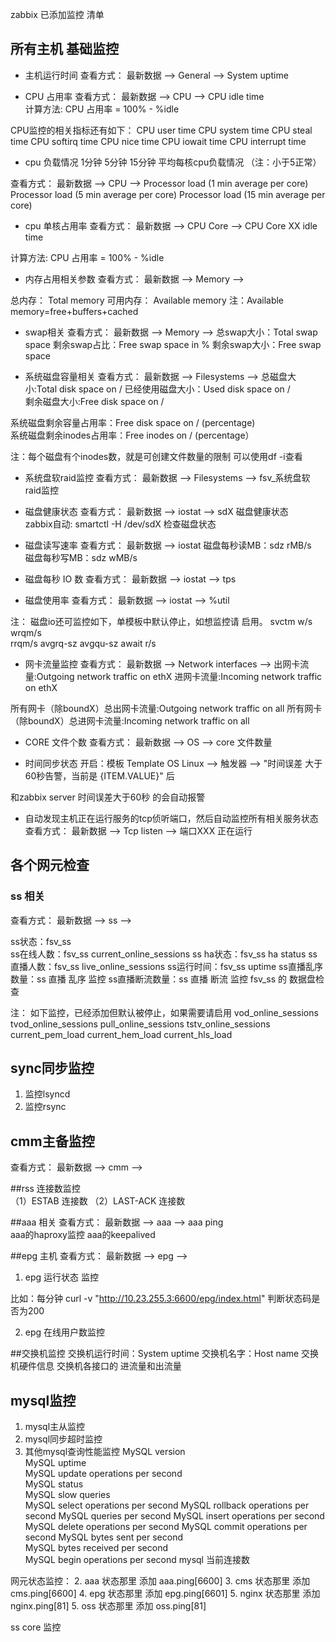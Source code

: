 zabbix 已添加监控  清单

## 所有主机 基础监控

+ 主机运行时间 
查看方式：  最新数据 -->  General --> System uptime

+ CPU 占用率
查看方式：  最新数据 -->  CPU --> CPU idle time	
计算方法:
CPU 占用率 = 100% - %idle 

CPU监控的相关指标还有如下：
CPU user time
CPU system time
CPU steal time
CPU softirq time
CPU nice time
CPU iowait time
CPU interrupt time

+ cpu 负载情况
1分钟 5分钟 15分钟 平均每核cpu负载情况 （注：小于5正常）
	
查看方式： 最新数据 -->  CPU -->
Processor load (1 min average per core)
Processor load (5 min average per core)
Processor load (15 min average per core)	

+ cpu 单核占用率
查看方式： 最新数据 -->  CPU Core --> CPU Core XX idle time

计算方法:
CPU 占用率 = 100% - %idle 

+ 内存占用相关参数
查看方式： 最新数据 -->  Memory --> 

总内存： Total memory
可用内存： Available memory
注：Available memory=free+buffers+cached

+ swap相关
查看方式： 最新数据 -->  Memory --> 
总swap大小：Total swap space
剩余swap占比：Free swap space in %
剩余swap大小：Free swap space

+ 系统磁盘容量相关
查看方式： 最新数据 -->  Filesystems --> 
总磁盘大小:Total disk space on /	
已经使用磁盘大小：Used disk space on /	
剩余磁盘大小:Free disk space on /

系统磁盘剩余容量占用率：Free disk space on / (percentage)	
系统磁盘剩余inodes占用率：Free inodes on / (percentage）

注：每个磁盘有个inodes数，就是可创建文件数量的限制
可以使用df -i查看

+ 系统盘软raid监控
查看方式： 最新数据 -->  Filesystems --> fsv_系统盘软raid监控	

+ 磁盘健康状态
查看方式： 最新数据 -->  iostat --> sdX 磁盘健康状态		
zabbix自动: smartctl -H /dev/sdX 检查磁盘状态

+ 磁盘读写速率
查看方式： 最新数据  -->  iostat
磁盘每秒读MB：sdz rMB/s	
磁盘每秒写MB：sdz wMB/s	

+ 磁盘每秒 IO 数
查看方式： 最新数据 -->  iostat --> tps

+ 磁盘使用率
查看方式： 最新数据 -->  iostat --> %util

注： 磁盘io还可监控如下，单模板中默认停止，如想监控请 启用。
svctm
w/s
wrqm/s	
rrqm/s
avgrq-sz
avgqu-sz
await
r/s


+ 网卡流量监控
查看方式： 最新数据  -->  Network interfaces  -->
出网卡流量:Outgoing network traffic on ethX
进网卡流量:Incoming network traffic on ethX

所有网卡（除boundX）总出网卡流量:Outgoing network traffic on all	
所有网卡（除boundX）总进网卡流量:Incoming network traffic on all

+ CORE 文件个数
查看方式： 最新数据  -->  OS  --> core 文件数量

+ 时间同步状态
开启：模板 Template OS Linux  -->  触发器 --> "时间误差 大于60秒告警，当前是 {ITEM.VALUE}" 后 

和zabbix server 时间误差大于60秒 的会自动报警

+ 自动发现主机正在运行服务的tcp侦听端口，然后自动监控所有相关服务状态
查看方式： 最新数据  -->  Tcp listen  --> 端口XXX 正在运行

## 各个网元检查

### ss 相关
查看方式： 最新数据  -->  ss  -->

ss状态：fsv_ss  
ss在线人数：fsv_ss current_online_sessions 
ss ha状态：fsv_ss ha status 
ss直播人数：fsv_ss live_online_sessions 
ss运行时间：fsv_ss uptime 
ss直播乱序数量：ss 直播 乱序 监控 
ss直播断流数量：ss 直播 断流 监控
fsv_ss 的 数据盘检查	

注：	如下监控，已经添加但默认被停止，如果需要请启用 
vod_online_sessions
tvod_online_sessions
pull_online_sessions
tstv_online_sessions
current_pem_load
current_hem_load
current_hls_load

## sync同步监控
1. 监控lsyncd
2. 监控rsync

## cmm主备监控  
查看方式： 最新数据  -->  cmm  -->

##rss 连接数监控  
   （1）ESTAB 连接数
   （2）LAST-ACK 连接数

##aaa 相关
查看方式： 最新数据  -->  aaa  -->
aaa ping	
aaa的haproxy监控
aaa的keepalived 

##epg 主机
查看方式： 最新数据  -->  epg  -->
1. epg 运行状态 监控

比如：每分钟
curl -v "http://10.23.255.3:6600/epg/index.html"
判断状态码是否为200

2. epg 在线用户数监控

##交换机监控 
交换机运行时间：System uptime
交换机名字：Host name
交换机硬件信息
交换机各接口的  进流量和出流量

## mysql监控
1. mysql主从监控
2. mysql同步超时监控
3. 其他mysql查询性能监控
    MySQL version	 
    MySQL uptime	
    MySQL update operations per second	 
    MySQL status	 
    MySQL slow queries	 
    MySQL select operations per second 
    MySQL rollback operations per second 
    MySQL queries per second 
    MySQL insert operations per second 
    MySQL delete operations per second 
    MySQL commit operations per second 
    MySQL bytes sent per second	 
    MySQL bytes received per second	 
    MySQL begin operations per second
    mysql 当前连接数

网元状态监控：
2. aaa 状态那里  添加 aaa.ping[6600]
3. cms 状态那里  添加 cms.ping[6600]
4. epg 状态那里  添加 epg.ping[6601]
5. nginx 状态那里  添加 nginx.ping[81]
5. oss 状态那里  添加 oss.ping[81]

ss core 监控